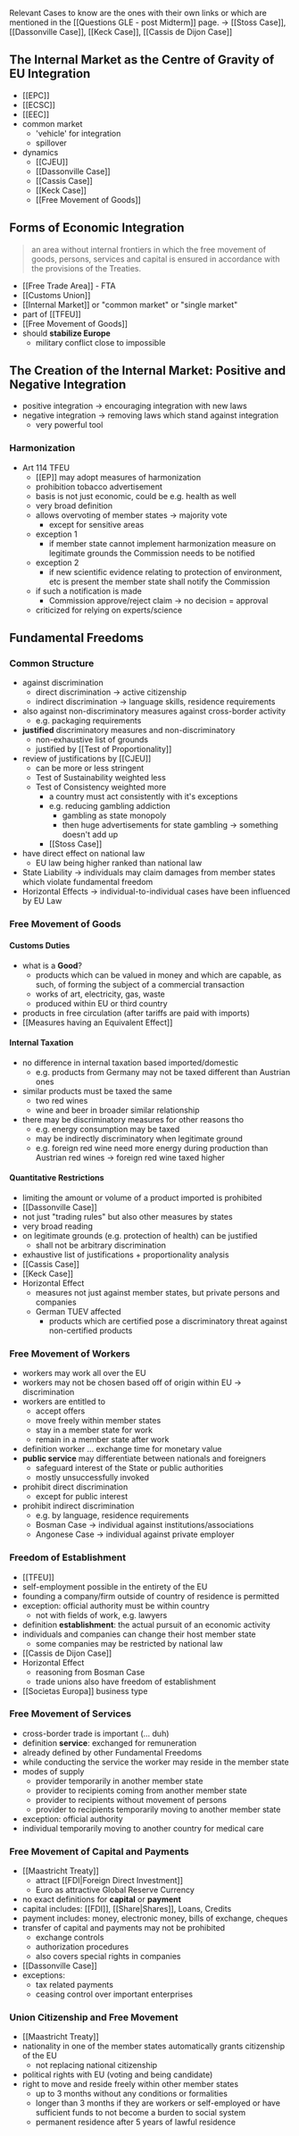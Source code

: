Relevant Cases to know are the ones with their own links or which are mentioned in the [[Questions GLE - post Midterm]] page.
-> [[Stoss Case]], [[Dassonville Case]], [[Keck Case]], [[Cassis de Dijon Case]]

## The Internal Market as the Centre of Gravity of EU Integration
- [[EPC]]
- [[ECSC]]
- [[EEC]]
- common market
	- 'vehicle' for integration
	- spillover
- dynamics
	- [[CJEU]]
	- [[Dassonville Case]]
	- [[Cassis Case]]
	- [[Keck Case]]
	- [[Free Movement of Goods]]
## Forms of Economic Integration
>an area without internal frontiers in which the free movement of goods, persons, services and capital is ensured in accordance with the provisions of the Treaties.
- [[Free Trade Area]] - FTA
- [[Customs Union]]
- [[Internal Market]] or "common market" or "single market"
- part of [[TFEU]]
- [[Free Movement of Goods]]
- should **stabilize Europe**
	- military conflict close to impossible
## The Creation of the Internal Market: Positive and Negative Integration 
- positive integration -> encouraging integration with new laws
- negative integration -> removing laws which stand against integration
	- very powerful tool
### Harmonization
- Art 114 TFEU
	- [[EP]] may adopt measures of harmonization
	- prohibition tobacco advertisement
	- basis is not just economic, could be e.g. health as well
	- very broad definition
	- allows overvoting of member states -> majority vote
		- except for sensitive areas
	- exception 1
		- if member state cannot implement harmonization measure on legitimate grounds the Commission needs to be notified
	- exception 2
		- if new scientific evidence relating to protection of environment, etc is present the member state shall notify the Commission
	- if such a notification is made
		- Commission approve/reject claim -> no decision = approval
	- criticized for relying on experts/science 
## Fundamental Freedoms
### Common Structure
- against discrimination
	- direct discrimination -> active citizenship
	- indirect discrimination -> language skills, residence requirements
- also against non-discriminatory measures against cross-border activity
	- e.g. packaging requirements
- **justified** discriminatory measures and non-discriminatory
	- non-exhaustive list of grounds
	- justified by [[Test of Proportionality]]
- review of justifications by [[CJEU]]
	- can be more or less stringent
	- Test of Sustainability weighted less
	- Test of Consistency weighted more
		- a country must act consistently with it's exceptions
		- e.g. reducing gambling addiction
			- gambling as state monopoly
			- then huge advertisements for state gambling
				-> something doesn't add up
		- [[Stoss Case]]
- have direct effect on national law
	- EU law being higher ranked than national law
- State Liability -> individuals may claim damages from member states which violate fundamental freedom
- Horizontal Effects -> individual-to-individual cases have been influenced by EU Law

### Free Movement of Goods
#### Customs Duties
- what is a **Good**?
	- products which can be valued in money and which are capable, as such, of forming the subject of a commercial transaction
	- works of art, electricity, gas, waste
	- produced within EU or third country
- products in free circulation (after tariffs are paid with imports)
- [[Measures having an Equivalent Effect]]
#### Internal Taxation
- no difference in internal taxation based imported/domestic
	- e.g. products from Germany may not be taxed different than Austrian ones
- similar products must be taxed the same
	- two red wines 
	- wine and beer in broader similar relationship
- there may be discriminatory measures for other reasons tho
	- e.g. energy consumption may be taxed
	- may be indirectly discriminatory when legitimate ground
	- e.g. foreign red wine need more energy during production than Austrian red wines -> foreign red wine taxed higher
#### Quantitative Restrictions
- limiting the amount or volume of a product imported is prohibited
- [[Dassonville Case]]
- not just "trading rules" but also other measures by states
- very broad reading
- on legitimate grounds (e.g. protection of health) can be justified
	- shall not be arbitrary discrimination
- exhaustive list of justifications + proportionality analysis
- [[Cassis Case]]
- [[Keck Case]]
- Horizontal Effect
	- measures not just against member states, but private persons and companies
	- German TUEV affected
		- products which are certified pose a discriminatory threat against non-certified products
### Free Movement of Workers
- workers may work all over the EU
- workers may not be chosen based off of origin within EU -> discrimination
- workers are entitled to
	- accept offers
	- move freely within member states
	- stay in a member state for work
	- remain in a member state after work
- definition worker ... exchange time for monetary value
- **public service** may differentiate between nationals and foreigners
	- safeguard interest of the State or public authorities
	- mostly unsuccessfully invoked
- prohibit direct discrimination
	- except for public interest
- prohibit indirect discrimination
	- e.g. by language, residence requirements
	- Bosman Case -> individual against institutions/associations
	- Angonese Case -> individual against private employer

### Freedom of Establishment
- [[TFEU]]
- self-employment possible in the entirety of the EU
- founding a company/firm outside of country of residence is permitted
- exception: official authority must be within country
	- not with fields of work, e.g. lawyers
- definition **establishment**: the actual pursuit of an economic activity
- individuals and companies can change their host member state
	- some companies may be restricted by national law 
- [[Cassis de Dijon Case]]
- Horizontal Effect
	- reasoning from Bosman Case
	- trade unions also have freedom of establishment
- [[Societas Europa]] business type

### Free Movement of Services
- cross-border trade is important (... duh)
- definition **service**: exchanged for remuneration
- already defined by other Fundamental Freedoms
- while conducting the service the worker may reside in the member state
- modes of supply
	- provider temporarily in another member state
	- provider to recipients coming from another member state
	- provider to recipients without movement of persons
	- provider to recipients temporarily moving to another member state
- exception: official authority
- individual temporarily moving to another country for medical care

### Free Movement of Capital and Payments
- [[Maastricht Treaty]]
	- attract [[FDI|Foreign Direct Investment]]
	- Euro as attractive Global Reserve Currency
- no exact definitions for **capital** or **payment**
- capital includes: [[FDI]], [[Share|Shares]], Loans, Credits
- payment includes: money, electronic money, bills of exchange, cheques
- transfer of capital and payments may not be prohibited
	- exchange controls
	- authorization procedures
	- also covers special rights in companies
- [[Dassonville Case]]
- exceptions:
	- tax related payments
	- ceasing control over important enterprises

### Union Citizenship and Free Movement
- [[Maastricht Treaty]]
- nationality in one of the member states automatically grants citizenship of the EU
	- not replacing national citizenship
- political rights with EU (voting and being candidate)
- right to move and reside freely within other member states
	- up to 3 months without any conditions or formalities
	- longer than 3 months if they are workers or self-employed or have sufficient funds to not become a burden to social system
	- permanent residence after 5 years of lawful residence

